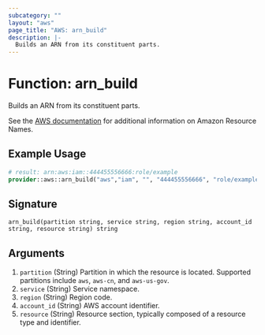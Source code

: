 ```yaml
---
subcategory: ""
layout: "aws"
page_title: "AWS: arn_build"
description: |-
  Builds an ARN from its constituent parts.
---
```


# Function: arn_build

Builds an ARN from its constituent parts.

See the [AWS documentation](https://docs.aws.amazon.com/IAM/latest/UserGuide/reference-arns.html) for additional information on Amazon Resource Names.

## Example Usage

```terraform
# result: arn:aws:iam::444455556666:role/example
provider::aws::arn_build("aws","iam", "", "444455556666", "role/example")
```

## Signature

```text
arn_build(partition string, service string, region string, account_id string, resource string) string
```

## Arguments

1. `partition` (String) Partition in which the resource is located. Supported partitions include `aws`, `aws-cn`, and `aws-us-gov`.
1. `service` (String) Service namespace.
1. `region` (String) Region code.
1. `account_id` (String) AWS account identifier.
1. `resource` (String) Resource section, typically composed of a resource type and identifier.
